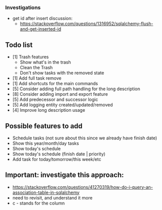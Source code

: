 ### Investigations
- get id after insert discussion:
    - https://stackoverflow.com/questions/1316952/sqlalchemy-flush-and-get-inserted-id

## Todo list
- [1] Trash features
    - Show what's in the trash
    - Clean the Trash
    - Don't show tasks with the removed state
- [1] Add full task remove
- [1] Add shortcuts for the main commands
- [5] Consider adding full path handling for the long description
- [8] Consider adding import and export feature
- [5] Add predecessor and successor logic
- [5] Add logging entity created/updated/removed
- [4] Improve long description usage

## Possible features to add
- Schedule tasks (not sure about this since we already have finish date)
- Show this year/month/day tasks
- Show today's schedule
- Show today's schedule (finish date | priority)
- Add task for today/tomorrow/this week/etc

## Important: investigate this approach: 
- https://stackoverflow.com/questions/41270319/how-do-i-query-an-association-table-in-sqlalchemy
- need to revisit, and understand it more
- c - stands for the column

